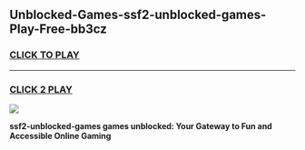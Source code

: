 
## Unblocked-Games-ssf2-unblocked-games-Play-Free-bb3cz
<h3>
<a href="https://premium76.site?title=ssf2-unblocked-games&ref=20M">CLICK TO PLAY</a></h3>
<hr>

<h3>
<a href="https://premium76.site?title=ssf2-unblocked-games&ref=20M">CLICK 2 PLAY</a>
  
</h3>

<a href="https://premium76.site?title=ssf2-unblocked-games&ref=19M"><img src="https://clearcache.store/games.png"></a>


**ssf2-unblocked-games games unblocked: Your Gateway to Fun and Accessible Online Gaming**

